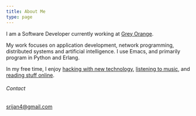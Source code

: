 ```yaml
---
title: About Me
type: page
---
```


I am a Software Developer currently working at <a href="http://www.greyorange.sg/">Grey Orange</a>.</p>

<p>My work focuses on application development, network programming, distributed systems and artificial intelligence. I use Emacs, and primarily program in Python and Erlang.</p>

<p>In my free time, I enjoy <a href="https://github.com/srijan/">hacking with new technology</a>, <a href="http://www.last.fm/user/srijan4">listening to music</a>, and <a href="https://pinboard.in/u:srijan/">reading stuff online</a>.</p>

<h6>Contact</h6>
<p><a href="mailto:srijan4@gmail.com">srijan4@gmail.com</a></p>
